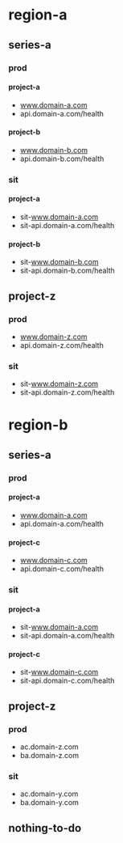 # region-a

## series-a

### prod

#### project-a

- www.domain-a.com
- api.domain-a.com/health

#### project-b

- www.domain-b.com
- api.domain-b.com/health

### sit

#### project-a

- sit-www.domain-a.com
- sit-api.domain-a.com/health

#### project-b

- sit-www.domain-b.com
- sit-api.domain-b.com/health

## project-z

### prod

- www.domain-z.com
- api.domain-z.com/health

### sit

- sit-www.domain-z.com
- sit-api.domain-z.com/health

# region-b

## series-a

### prod

#### project-a

- www.domain-a.com
- api.domain-a.com/health

#### project-c

- www.domain-c.com
- api.domain-c.com/health

### sit

#### project-a

- sit-www.domain-a.com
- sit-api.domain-a.com/health

#### project-c

- sit-www.domain-c.com
- sit-api.domain-c.com/health

## project-z

### prod

- ac.domain-z.com
- ba.domain-z.com

### sit

- ac.domain-y.com
- ba.domain-y.com

## nothing-to-do